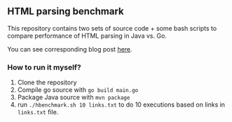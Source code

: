 ## HTML parsing benchmark

This repository contains two sets of source code + some bash scripts to compare performance of HTML parsing in Java vs. Go.

You can see corresponding blog post [here]().

### How to run it myself?

1. Clone the repository
2. Compile go source with `go build main.go`
3. Package Java source with `mvn package`
4. run `./hbenchmark.sh 10 links.txt` to do 10 executions based on links in `links.txt` file.

